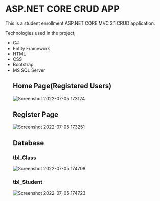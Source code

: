 <h1> ASP.NET CORE CRUD APP </h1>
<p> This is a student enrollment ASP.NET CORE MVC 3.1 CRUD application. </p>
Technologies used in the project;<br>
<ul>
   <li> C# </li>
   <li> Entity Framework </li>
   <li> HTML </li>
   <li> CSS </li> 
   <li> Bootstrap </li> 
   <li> MS SQL Server </li> 
 
<h2> Home Page(Registered Users) </h2>

![Screenshot 2022-07-05 173124](https://user-images.githubusercontent.com/95571155/177354136-a77fd488-d223-4e18-a36c-dc1f7e50fe03.png)

<h2> Register Page </h2>

![Screenshot 2022-07-05 173251](https://user-images.githubusercontent.com/95571155/177354918-29954cae-7352-47c4-b850-e1781ac84228.png)

<h2> Database </h2>
<h3> tbl_Class </h3>

![Screenshot 2022-07-05 174708](https://user-images.githubusercontent.com/95571155/177356011-b984398f-ef34-4976-8859-fafed5f2bbad.png)

<h3> tbl_Student </h3>

![Screenshot 2022-07-05 174723](https://user-images.githubusercontent.com/95571155/177355924-f7c8cac1-1a83-48b7-9948-acb33b7f9c6b.png)

